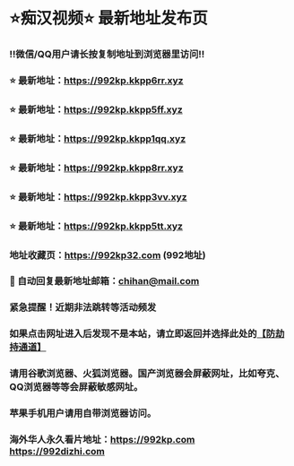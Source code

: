 # ⭐️痴汉视频⭐️ 最新地址发布页

### ‼️微信/QQ用户请长按复制地址到浏览器里访问‼️

### ⭐️ 最新地址：https://992kp.kkpp6rr.xyz

### ⭐️ 最新地址：https://992kp.kkpp5ff.xyz

### ⭐️ 最新地址：https://992kp.kkpp1qq.xyz

### ⭐️ 最新地址：https://992kp.kkpp8rr.xyz

### ⭐️ 最新地址：https://992kp.kkpp3vv.xyz

### ⭐️ 最新地址：https://992kp.kkpp5tt.xyz



### 地址收藏页：https://992kp32.com (992地址)
### 📧 自动回复最新地址邮箱：chihan@mail.com
### 紧急提醒！近期非法跳转等活动频发
### 如果点击网址进入后发现不是本站，请立即返回并选择此处的[【防劫持通道】](https://23.224.130.222:7583)
### 请用谷歌浏览器、火狐浏览器。国产浏览器会屏蔽网址，比如夸克、QQ浏览器等等会屏蔽敏感网址。
### 苹果手机用户请用自带浏览器访问。
### 海外华人永久看片地址：https://992kp.com  https://992dizhi.com
